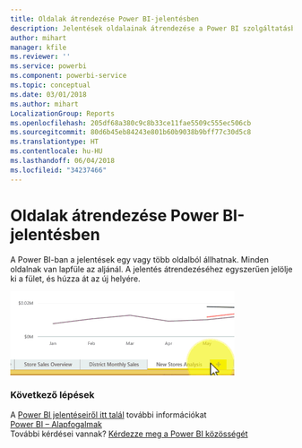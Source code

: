 ```yaml
---
title: Oldalak átrendezése Power BI-jelentésben
description: Jelentések oldalainak átrendezése a Power BI szolgáltatásban és a Power BI Desktopban
author: mihart
manager: kfile
ms.reviewer: ''
ms.service: powerbi
ms.component: powerbi-service
ms.topic: conceptual
ms.date: 03/01/2018
ms.author: mihart
LocalizationGroup: Reports
ms.openlocfilehash: 205df68a380c9c8b33ce11fae5509c555ec506cb
ms.sourcegitcommit: 80d6b45eb84243e801b60b9038b9bff77c30d5c8
ms.translationtype: HT
ms.contentlocale: hu-HU
ms.lasthandoff: 06/04/2018
ms.locfileid: "34237466"
---
```

# <a name="reorder-pages-in-a-report-in-power-bi"></a>Oldalak átrendezése Power BI-jelentésben
A Power BI-ban a jelentések egy vagy több oldalból állhatnak.  Minden oldalnak van lapfüle az aljánál.  A jelentés átrendezéséhez egyszerűen jelölje ki a fület, és húzza át az új helyére.

![videó](media/service-report-reorder-pages/reorder.gif)

### <a name="next-steps"></a>Következő lépések
A [Power BI jelentéseiről itt talál](service-reports.md) további információkat  
[Power BI – Alapfogalmak](service-basic-concepts.md)  
További kérdései vannak? [Kérdezze meg a Power BI közösségét](http://community.powerbi.com/)

